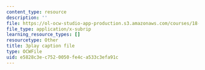```yaml
---
content_type: resource
description: ''
file: https://ol-ocw-studio-app-production.s3.amazonaws.com/courses/18-065-matrix-methods-in-data-analysis-signal-processing-and-machine-learning-spring-2018/e5828c3ec7520050fe4ca533c3efa91c_rYz83XPxiZo.srt
file_type: application/x-subrip
learning_resource_types: []
resourcetype: Other
title: 3play caption file
type: OCWFile
uid: e5828c3e-c752-0050-fe4c-a533c3efa91c
---
```

